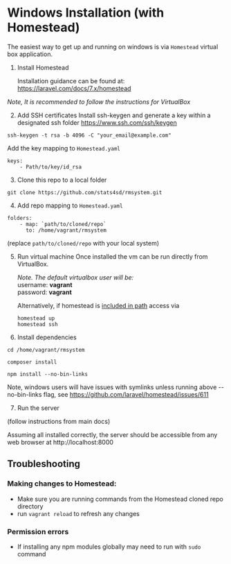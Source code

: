 # Windows Installation (with Homestead)

The easiest way to get up and running on windows is via `Homestead` virtual box application.

1. Install Homestead

    Installation guidance can be found at:
    https://laravel.com/docs/7.x/homestead

_Note, It is recommended to follow the instructions for VirtualBox_

2. Add SSH certificates
   Install ssh-keygen and generate a key within a designated ssh folder
   https://www.ssh.com/ssh/keygen

```
ssh-keygen -t rsa -b 4096 -C "your_email@example.com"
```

Add the key mapping to `Homestead.yaml`

```
keys:
    - Path/to/key/id_rsa
```

3. Clone this repo to a local folder

```
git clone https://github.com/stats4sd/rmsystem.git
```

4. Add repo mapping to `Homestead.yaml`

```
folders:
    - map: `path/to/cloned/repo`
      to: /home/vagrant/rmsystem
```

(replace `path/to/cloned/repo` with your local system)

5. Run virtual machine
   Once installed the vm can be run directly from VirtualBox.

    _Note. The default virtualbox user will be:_  
     username: **vagrant**  
     password: **vagrant**

    Alternatively, if homestead is [included in path](https://laravel.com/docs/7.x/homestead#accessing-homestead-globally) access via

    ```
    homestead up
    homestead ssh
    ```

6. Install dependencies

```
cd /home/vagrant/rmsystem
```

```
composer install
```

```
npm install --no-bin-links
```

Note, windows users will have issues with symlinks unless running above --no-bin-links flag, see https://github.com/laravel/homestead/issues/611

7. Run the server

(follow instructions from main docs)

Assuming all installed correctly, the server should be accessible from any web browser at http://localhost:8000

## Troubleshooting

### Making changes to Homestead:

-   Make sure you are running commands from the Homestead cloned repo directory
-   run `vagrant reload` to refresh any changes

### Permission errors

-   If installing any npm modules globally may need to run with `sudo` command
